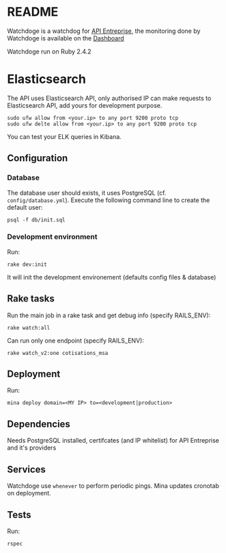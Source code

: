 # README

Watchdoge is a watchdog for [API Entreprise](https://github.com/etalab/apientreprise), the monitoring done by Watchdoge is available on the [Dashboard](https://github.com/etalab/dashboard_apientreprise)

Watchdoge run on Ruby 2.4.2

# Elasticsearch

The API uses Elasticsearch API, only authorised IP can make requests to Elasticsearch API, add yours for development purpose.

```
sudo ufw allow from <your.ip> to any port 9200 proto tcp
sudo ufw delte allow from <your.ip> to any port 9200 proto tcp
```


You can test your ELK queries in Kibana.

## Configuration

### Database

The database user should exists, it uses PostgreSQL (cf. `config/database.yml`). Execute the following command line to create the default user:

`psql -f db/init.sql`

### Development environment

Run:

`rake dev:init`

It will init the development environement (defaults config files & database)

## Rake tasks

Run the main job in a rake task and get debug info (specify RAILS_ENV):

`rake watch:all`

Can run only one endpoint (specify RAILS_ENV):

`rake watch_v2:one cotisations_msa`

## Deployment

Run:

`mina deploy domain=<MY IP> to=<development|production>`

## Dependencies
Needs PostgreSQL installed,  certifcates (and IP whitelist) for API Entreprise and it's providers

## Services
Watchdoge use `whenever` to perform periodic pings. Mina updates cronotab on deployment.

## Tests
Run:

`rspec`
